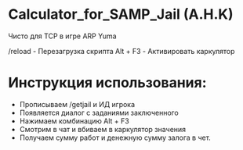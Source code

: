 # Calculator_for_SAMP_Jail (A.H.K)
Чисто для ТСР в игре ARP Yuma

/reload - Перезагрузка скрипта
Alt + F3 - Активировать каркулятор

# Инструкция использования:
- Прописываем /getjail и ИД игрока
- Появляется диалог с заданиями заключенного
- Нажимаем комбинацию Alt + F3
- Смотрим в чат и вбиваем в каркулятор значения
- Получаем сумму работ и денежную сумму залога в чет.
